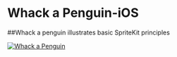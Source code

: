 # Whack a Penguin-iOS

##Whack a penguin illustrates basic SpriteKit principles

[![Whack a Penguin](https://j.gifs.com/mZyrpr.gif)](https://youtu.be/3Wkn0XOA_DI)


